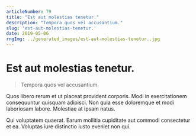 ```yaml
---
articleNumber: 79
title: "Est aut molestias tenetur."
description: "Tempora quos vel accusantium."
slug: 'est-aut-molestias-tenetur.'
date: 2019-05-06
rngImg: ../generated_images/est-aut-molestias-tenetur..jpg
---
```


# Est aut molestias tenetur.

> Tempora quos vel accusantium.

Quos libero rerum et ut placeat provident corporis. Modi in exercitationem consequuntur quisquam adipisci. Non quia esse doloremque et modi laboriosam labore. Molestiae at ipsam natus.
 Qui voluptatem quaerat. Earum mollitia cupiditate aut commodi consectetur et ea. Voluptas iure distinctio iusto eveniet non qui.
